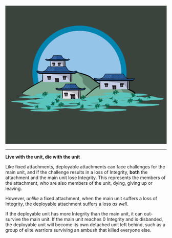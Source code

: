![Town|40](/content/media/rpg/townblue.png)

---


**Live with the unit, die with the unit**

Like fixed attachments, deployable attachments can face challenges for the main unit, and if the challenge results in a loss of Integrity, **both** the attachment and the main unit lose Integrity.  This represents the members of the attachment, who are also members of the unit, dying, giving up or leaving.

However, _unlike_ a fixed attachment, when the main unit suffers a loss of Integrity, the deployable attachment suffers a loss _as well_.

If the deployable unit has more Integrity than the main unit, it can out-survive the main unit.  If the main unit reaches 0 Integrity and is disbanded, the deployable unit will become its own detached unit left behind, such as a group of elite warriors surviving an ambush that killed everyone else.

